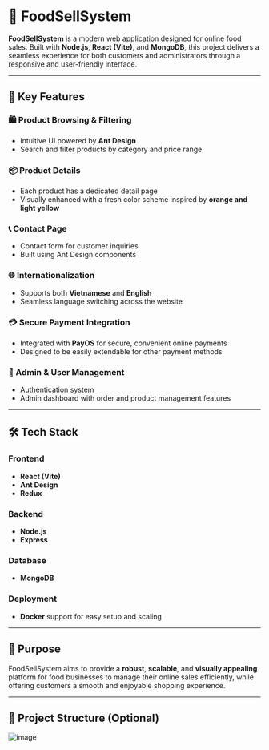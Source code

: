 # 🍔 FoodSellSystem

**FoodSellSystem** is a modern web application designed for online food sales. Built with **Node.js**, **React (Vite)**, and **MongoDB**, this project delivers a seamless experience for both customers and administrators through a responsive and user-friendly interface.

---

## 🚀 Key Features

### 🛍️ Product Browsing & Filtering
- Intuitive UI powered by **Ant Design**
- Search and filter products by category and price range

### 📦 Product Details
- Each product has a dedicated detail page
- Visually enhanced with a fresh color scheme inspired by **orange and light yellow**

### 📞 Contact Page
- Contact form for customer inquiries
- Built using Ant Design components

### 🌐 Internationalization
- Supports both **Vietnamese** and **English**
- Seamless language switching across the website

### 💳 Secure Payment Integration
- Integrated with **PayOS** for secure, convenient online payments
- Designed to be easily extendable for other payment methods

### 🔐 Admin & User Management
- Authentication system
- Admin dashboard with order and product management features

---

## 🛠️ Tech Stack

### Frontend
- **React (Vite)**
- **Ant Design**
- **Redux**

### Backend
- **Node.js**
- **Express**

### Database
- **MongoDB**

### Deployment
- **Docker** support for easy setup and scaling

---

## 🎯 Purpose

FoodSellSystem aims to provide a **robust**, **scalable**, and **visually appealing** platform for food businesses to manage their online sales efficiently, while offering customers a smooth and enjoyable shopping experience.

---

## 📂 Project Structure (Optional)

![image](https://github.com/user-attachments/assets/2015ef8d-c098-4e44-8343-83008d2cce8a)

